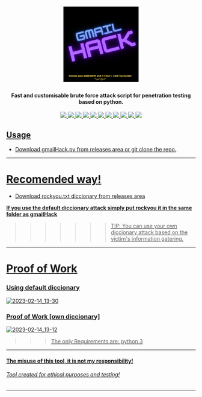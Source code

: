 

<h1 align="center">
  <br>
  <a href="https://github.com/tmcybers/gmailHack"><img src="gmailhacklogo.png" width="200px" alt="gmailHack"></a>
</h1>

<h4 align="center">Fast and customisable brute force attack script for penetration testing based on python.</h4>






<p align="center">
<a href="https://github.com/tmcybers/gmailHack/releases/tag/gmailHack"><img src="https://img.shields.io/badge/python-3-yellowgreen">
<a href="https://github.com/tmcybers/gmailHack/releases/tag/gmailHack"><img src="https://img.shields.io/badge/downloads-2334-green">
<a href="https://github.com/tmcybers/gmailHack/releases/"><img src="https://img.shields.io/badge/releases-1.0-red">
<a href="https://github.com/tmcybers/gmailHack/releases/tag/gmailHack"><img src="https://img.shields.io/badge/contributors-1-orange">
<a href="https://github.com/tmcybers/gmailHack/releases/tag/gmailHack"><img src="https://img.shields.io/badge/open%20issues-0-blue">
<a href="https://github.com/tmcybers/gmailHack/releases/tag/gmailHack"><img src="https://img.shields.io/badge/discussions-2-orange">
<a href="https://t.me/+l5WYQySOL-0yMDQ0"><img src="https://img.shields.io/badge/chat-online-brightgreen?style=plastic&logo=telegram">
<a href="https://twitter.com/tmcybers"><img src="https://img.shields.io/badge/folow-tmcyber-blue?style=plastic&logo=twitter">
<a href="https://twitter.com/tmcybers"><img src="https://img.shields.io/badge/folow-tmcyber-blue?style=plastic&logo=mastodon">
<a href="https://www.tiktok.com/@onehackerway27"><img src="https://img.shields.io/badge/folow-tmcyber-blue?style=plastic&logo=tiktok">
<a href="https://tmcybers.github.io/Donate"><img src="https://img.shields.io/badge/support-tmcyber-blue?style=plastic&logo=donate">
  
  
</p>


  
## Usage

* Download gmailHack.py from releases area or git clone the repo.
---

# Recomended way!

* Download rockyou.txt diccionary from releases area

**If you use the default diccionary attack simply put rockyou it in the same folder as gmailHack**

>>>>>>> TIP: You can use your own diccionary attack based on the victim's information gatering.

---

# Proof of Work

### Using default diccionary

![2023-02-14_13-30](https://user-images.githubusercontent.com/97669969/218752197-1b988710-e69b-4bfb-bcd6-37df8f26aa91.png)


### Proof of Work [own diccionary]

![2023-02-14_13-12](https://user-images.githubusercontent.com/97669969/218752634-42fa62b0-2a00-41e8-8801-62c405c90e2e.png)


>>> The only Requirements are: python 3


---

#### The misuse of this tool, it is not my responsibility!
###### Tool created for ethical purposes and testing!


---


